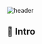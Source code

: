 <!--### Hi there 👋-->

![header](https://capsule-render.vercel.app/api?type=slice&color=auto&height=200&text=Welcome&fontAlign=70&rotate=13&fontAlignY=25&desc=I%20am%20dodlfhd1%20&descAlign=70.&descAlignY=44)

<div align=left>
  <h2>🙌 Intro </h2>
</div>

<!--
**dodlfhd1/dodlfhd1** is a ✨ _special_ ✨ repository because its `README.md` (this file) appears on your GitHub profile.

Here are some ideas to get you started:

- 🔭 I’m currently working on ...
- 🌱 I’m currently learning ...
- 👯 I’m looking to collaborate on ...
- 🤔 I’m looking for help with ...
- 💬 Ask me about ...
- 📫 How to reach me: ...
- 😄 Pronouns: ...
- ⚡ Fun fact: ...
-->
